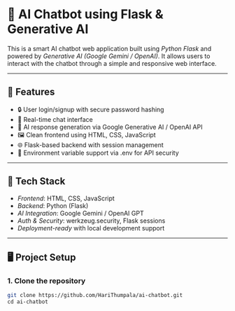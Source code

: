 # 🤖 AI Chatbot using Flask & Generative AI

This is a smart AI chatbot web application built using *Python Flask* and powered by *Generative AI (Google Gemini / OpenAI)*. It allows users to interact with the chatbot through a simple and responsive web interface.

---

## 🚀 Features

- 🔒 User login/signup with secure password hashing
- 💬 Real-time chat interface
- 🧠 AI response generation via Google Generative AI / OpenAI API
- 🖼 Clean frontend using HTML, CSS, JavaScript
- 🌐 Flask-based backend with session management
- 🔐 Environment variable support via .env for API security

---

## 🧰 Tech Stack

- *Frontend*: HTML, CSS, JavaScript
- *Backend*: Python (Flask)
- *AI Integration*: Google Gemini / OpenAI GPT
- *Auth & Security*: werkzeug.security, Flask sessions
- *Deployment-ready* with local development support

---

## 🖥 Project Setup

### 1. Clone the repository

```bash
git clone https://github.com/HariThumpala/ai-chatbot.git
cd ai-chatbot
